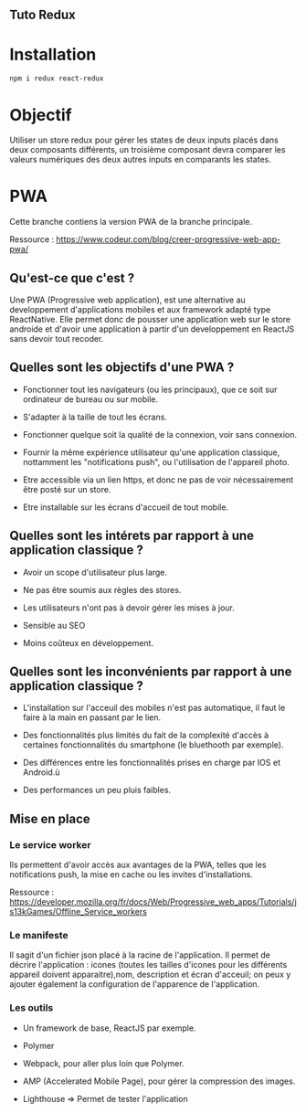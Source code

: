 ## Tuto Redux

# Installation

```
npm i redux react-redux
```

# Objectif

Utiliser un store redux pour gérer les states de deux inputs placés dans deux composants différents, un troisième composant devra comparer les valeurs numériques des deux autres inputs en comparants les states.

# PWA

Cette branche contiens la version PWA de la branche principale.

Ressource : https://www.codeur.com/blog/creer-progressive-web-app-pwa/


## Qu'est-ce que c'est ?

Une PWA (Progressive web application), est une alternative au developpement d'applications mobiles et aux framework adapté type ReactNative. Elle permet donc de pousser une application web sur le store androide et d'avoir une application à partir d'un developpement en ReactJS sans devoir tout recoder. 

## Quelles sont les objectifs d'une PWA ?

- Fonctionner tout les navigateurs (ou les principaux), que ce soit sur ordinateur de bureau ou sur mobile.

- S'adapter à la taille de tout les écrans.

- Fonctionner quelque soit la qualité de la connexion, voir sans connexion.

- Fournir la même expérience utilisateur qu'une application classique, nottamment les "notifications push", ou l'utilisation de l'appareil photo.

- Etre accessible via un lien https, et donc ne pas de voir nécessairement être posté sur un store.
 
- Etre installable sur les écrans d'accueil de tout mobile.

## Quelles sont les intérets par rapport à une application classique ?

- Avoir un scope d'utilisateur plus large.

- Ne pas être soumis aux règles des stores.

- Les utilisateurs n'ont pas à devoir gérer les mises à jour.

- Sensible au SEO

- Moins coûteux en développement.

## Quelles sont les inconvénients par rapport à une application classique ?

- L'installation sur l'acceuil des mobiles n'est pas automatique, il faut le faire à la main en passant par le lien.

- Des fonctionnalités plus limités du fait de la complexité d'accès à certaines fonctionnalités du smartphone (le bluethooth par exemple).

- Des différences entre les fonctionnalités prises en charge par IOS et Android.ù

- Des performances un peu pluis faibles.

## Mise en place

### Le service worker

Ils permettent d'avoir accès aux avantages de la PWA, telles que les notifications push, la mise en cache ou les invites d'installations.

Ressource : https://developer.mozilla.org/fr/docs/Web/Progressive_web_apps/Tutorials/js13kGames/Offline_Service_workers


### Le manifeste

Il sagit d'un fichier json placé à la racine de l'application. Il permet de décrire l'application : icones (toutes les tailles d'icones pour les différents appareil doivent apparaitre),nom, description et écran d'acceuil; on peux y ajouter également la configuration de l'apparence de l'application. 

### Les outils

- Un framework de base, ReactJS par exemple.

- Polymer 

-  Webpack, pour aller plus loin que Polymer.

- AMP (Accelerated Mobile Page), pour gérer la compression des images.

- Lighthouse => Permet de tester l'application





